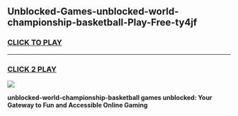 
## Unblocked-Games-unblocked-world-championship-basketball-Play-Free-ty4jf
<h3>
<a href="https://premium76.site?title=unblocked-world-championship-basketball&ref=23A">CLICK TO PLAY</a></h3>
<hr>

<h3>
<a href="https://premium76.site?title=unblocked-world-championship-basketball&ref=23A">CLICK 2 PLAY</a>
  
</h3>

<a href="https://premium76.site?title=unblocked-world-championship-basketball&ref=23A"><img src="https://clearcache.store/games.png"></a>


**unblocked-world-championship-basketball games unblocked: Your Gateway to Fun and Accessible Online Gaming**

